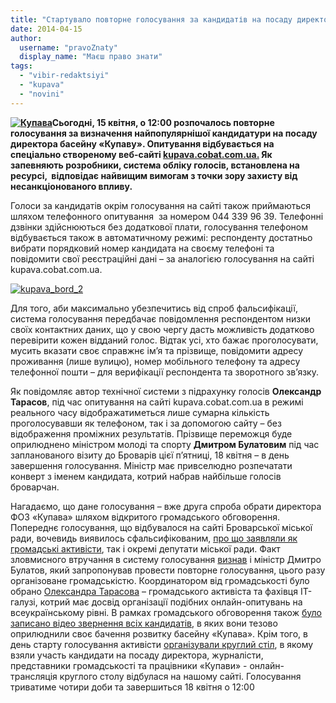 ```yaml
---
title: "Стартувало повторне голосування за кандидатів на посаду директора «Купави»"
date: 2014-04-15
author: 
  username: "pravoZnaty"
  display_name: "Маєш право знати"
tags: 
  - "vibir-redaktsiyi"
  - "kupava"
  - "novini"
---
```


**[![Купава](https://mpz.brovary.org/wp-content/uploads/2014/04/Kupava.png)](https://mpz.brovary.org/wp-content/uploads/2014/04/Kupava.png)Сьогодні, 15 квітня, о 12:00 розпочалось повторне голосування за визначення найпопулярнішої кандидатури на посаду директора басейну «Купаву». Опитування відбувається на спеціально створеному веб-сайті [kupava.cobat.com.ua.](http://kupava.cobat.com.ua/) Як запевняють розробники, система обліку голосів, встановлена на ресурсі,  відповідає найвищим вимогам з точки зору захисту від несанкціонованого впливу.**  

Голоси за кандидатів окрім голосування на сайті також приймаються шляхом телефонного опитування  за номером 044 339 96 39. Телефонні дзвінки здійснюються без додаткової плати, голосування телефоном відбувається також в автоматичному режимі: респонденту достатньо вибрати порядковий номер кандидата на своєму телефоні та повідомити свої реєстраційні дані – за аналогією голосування на сайті kupava.cobat.com.ua.

[![kupava_bord_2](https://mpz.brovary.org/wp-content/uploads/2014/04/kupava_bord_2.jpg)](https://mpz.brovary.org/wp-content/uploads/2014/04/kupava_bord_2.jpg)

Для того, аби максимально убезпечитись від спроб фальсифікації, система голосування передбачає повідомлення респондентом низки своїх контактних даних, що у свою чергу дасть можливість додатково перевірити кожен відданий голос. Відтак усі, хто бажає проголосувати, мусить вказати своє справжнє ім’я та прізвище, повідомити адресу проживання (лише вулицю), номер мобільного телефону та адресу телефонної пошти – для верифікації респондента та зворотного зв’язку.

Як повідомляє автор технічної системи з підрахунку голосів **Олександр Тарасов**, під час опитування на сайті kupava.cobat.com.ua в режимі реального часу відображатиметься лише сумарна кількість проголосувавши як телефоном, так і за допомогою сайту – без відображення проміжних результатів. Прізвище переможця буде оприлюднено міністром молоді та спорту **Дмитром Булатовим** під час запланованого візиту до Броварів цієї п’ятниці, 18 квітня – в день завершення голосування. Міністр має привселюдно розпечатати конверт з іменем кандидата, котрий набрав найбільше голосів броварчан.

Нагадаємо, що дане голосування – вже друга спроба обрати директора ФОЗ «Купава» шляхом відкритого громадського обговорення. Попереднє голосування, що відбувалося на сайті Броварської міської ради, вочевидь виявилось сфальсифікованим, [про що заявляли як громадські активісти](https://mpz.brovary.org/publichne-priznachennya-direktora-kupavi-vlada-prodovzhuye-grati-v-naperstki/), так і окремі депутати міської ради. Факт зловмисного втручання в систему голосування [визнав](https://mpz.brovary.org/kupava-zapratsyuvala-nove-golosuvannya-za-direktora-baseynu-pid-kontrolem-gromadskosti/) і міністр Дмитро Булатов, який запропонував провести повторне голосування, цього разу організоване громадськістю. Координатором від громадськості було обрано [Олександра Тарасова](https://www.facebook.com/tavib2) – громадського активіста та фахівця ІТ-галузі, котрий має досвід організації подібних онлайн-опитувань на всеукраїнському рівні. В рамках громадського обговорення також [було записано відео звернення всіх кандидатів](https://mpz.brovary.org/narodovladdya-onlayn-pochnimo-z-kupavi/), в яких вони тезово оприлюднили своє бачення розвитку басейну «Купава». Крім того, в день старту голосування активісти [організували круглий стіл](https://mpz.brovary.org/ochna-stavka-kandidativ-zavtra-vidbudetsya-vidkrita-diskusiya-pretendentiv-na-posadu-direktora-kupavi/), в якому взяли участь кандидати на посаду директора, журналісти, представники громадськості та працівники «Купави» - онлайн-трансляція круглого столу відбулася на нашому сайті. Голосування триватиме чотири доби та завершиться 18 квітня о 12:00
